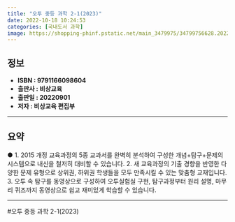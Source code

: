 ```yaml
---
title: "오투 중등 과학 2-1(2023)"
date: 2022-10-18 10:24:53
categories: [국내도서 과학]
image: https://shopping-phinf.pstatic.net/main_3479975/34799756628.20220925092416.jpg
---
```


## **정보**

- **ISBN : 9791166098604**
- **출판사 : 비상교육**
- **출판일 : 20220901**
- **저자 : 비상교육 편집부**

------



## **요약**

● 1. 2015 개정 교육과정의 5종 교과서를 완벽히 분석하여 구성한 개념+탐구+문제의 시스템으로 내신을 철저히 대비할 수 있습니다.
2. 새 교육과정의 기출 경향을 반영한 다양한 문제 유형으로 상위권, 하위권 학생들을 모두 만족시킬 수 있는 맞춤형 교재입니다.
3. 오투 속 탐구를 동영상으로 구성하여 오투실험실 구현, 탐구과정부터 원리 설명, 마무리 퀴즈까지 동영상으로 쉽고 재미있게 학습할 수 있습니다.

------

#오투 중등 과학 2-1(2023)


